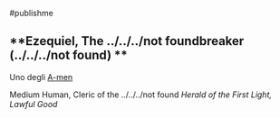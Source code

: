 #publishme

## **Ezequiel, The ../../../not foundbreaker (../../../not found) **

Uno degli [A-men](../A-men.md)

Medium Human, Cleric of the ../../../not found
_Herald of the First Light, Lawful Good_  
